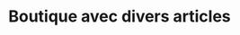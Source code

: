 ---
title: "Boutique avec divers articles"
url: /nzerekore/boutique-avec-divers-articles-10/
shop: commodité
---